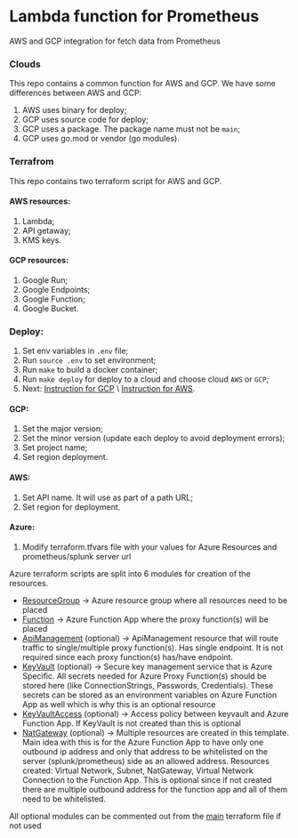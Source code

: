 # Lambda function for Prometheus

AWS and GCP integration for fetch data from Prometheus

### Clouds
This repo contains a common function for AWS and GCP. We have some differences between AWS and GCP:
1. AWS uses binary for deploy;
2. GCP uses source code for deploy;
3. GCP uses a package. The package name must not be `main`;
4. GCP uses go.mod or vendor (go modules).


### Terrafrom
This repo contains two terraform script for AWS and GCP.

#### AWS resources:
1. Lambda;
2. API getaway;
3. KMS keys.

#### GCP resources:
1. Google Run;
2. Google Endpoints;
3. Google Function;
4. Google Bucket.

### Deploy:
1. Set env variables in `.env` file;
2. Run `source .env` to set environment; 
3. Run `make` to build a docker container;
4. Run `make deploy` for deploy to a cloud and choose cloud `AWS` or `GCP`;
5. Next: [Instruction for GCP](#GCP) \ [Instruction for AWS](#AWS).

#### GCP:
1. Set the major version;
2. Set the minor version (update each deploy to avoid deployment errors);
3. Set project name;
4. Set region deployment.

#### AWS:
1. Set API name. It will use as part of a path URL;
2. Set region for deployment.

#### Azure:
1. Modify terraform.tfvars file with your values for Azure Resources and prometheus/splunk server url

Azure terraform scripts are split into 6 modules for creation of the resources.
- [ResourceGroup](./deploy/azure/resourceGroup)
 -> Azure resource group where all resources need to be placed
- [Function](./deploy/azure/function)
 -> Azure Function App where the proxy function(s) will be placed
- [ApiManagement](./deploy/azure/apiManagement) (optional)
 -> ApiManagement resource that will route traffic to single/multiple proxy function(s). Has single endpoint. It is not required since each proxy function(s) has/have endpoint.
- [KeyVault](./deploy/azure/keyvault) (optional)
 -> Secure key management service that is Azure Specific. All secrets needed for Azure Proxy Function(s) should be stored here (like ConnectionStrings, Passwords, Credentials). These secrets can be stored as an environment variables on Azure Function App as well which is why this is an optional resource
- [KeyVaultAccess](./deploy/azure/keyvaultAccess) (optional)
 -> Access policy between keyvault and Azure Function App. If KeyVault is not created than this is optional
- [NatGateway](./deploy/azure/natGateway) (optional)
 -> Multiple resources are created in this template. Main idea with this is for the Azure Function App to have only one outbound ip address and only that address to be whitelisted on the server (splunk/prometheus) side as an allowed address. Resources created: Virtual Network, Subnet, NatGateway, Virtual Network Connection to the Function App. This is optional since if not created there are multiple outbound address for the function app and all of them need to be whitelisted.

All optional modules can be commented out from the [main](./deploy/main.tf) terraform file if not used